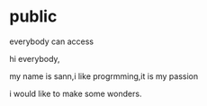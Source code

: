 # public
everybody can access

hi everybody,

my name is sann,i like progrmming,it is my passion

i would like to make some wonders.
